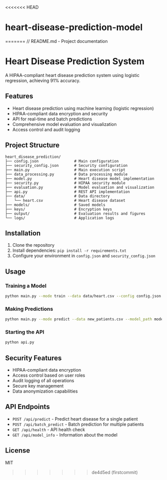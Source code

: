 <<<<<<< HEAD
# heart-disease-prediction-model
=======
// README.md - Project documentation
# Heart Disease Prediction System

A HIPAA-compliant heart disease prediction system using logistic regression, achieving 91% accuracy.

## Features

- Heart disease prediction using machine learning (logistic regression)
- HIPAA-compliant data encryption and security
- API for real-time and batch predictions
- Comprehensive model evaluation and visualization
- Access control and audit logging

## Project Structure

```
heart_disease_prediction/
├── config.json                # Main configuration
├── security_config.json       # Security configuration
├── main.py                    # Main execution script
├── data_processing.py         # Data processing module
├── model.py                   # Heart disease model implementation
├── security.py                # HIPAA security module
├── evaluation.py              # Model evaluation and visualization
├── api.py                     # REST API implementation
├── data/                      # Data directory
│   └── heart.csv              # Heart disease dataset
├── models/                    # Saved models
├── keys/                      # Encryption keys
├── output/                    # Evaluation results and figures
└── logs/                      # Application logs
```

## Installation

1. Clone the repository
2. Install dependencies: `pip install -r requirements.txt`
3. Configure your environment in `config.json` and `security_config.json`

## Usage

### Training a Model

```bash
python main.py --mode train --data data/heart.csv --config config.json
```

### Making Predictions

```bash
python main.py --mode predict --data new_patients.csv --model_path models/heart_disease_model.pkl
```

### Starting the API

```bash
python api.py
```

## Security Features

- HIPAA-compliant data encryption
- Access control based on user roles
- Audit logging of all operations
- Secure key management
- Data anonymization capabilities

## API Endpoints

- `POST /api/predict` - Predict heart disease for a single patient
- `POST /api/batch_predict` - Batch prediction for multiple patients
- `GET /api/health` - API health check
- `GET /api/model_info` - Information about the model

## License

MIT
>>>>>>> de4d5ed (firstcommit)
